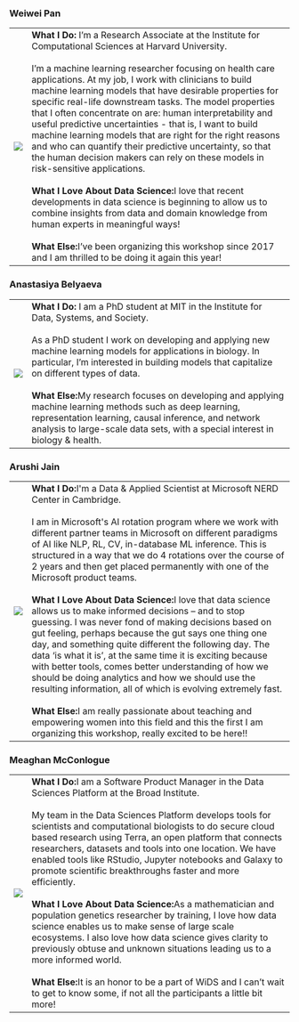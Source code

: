 ### Weiwei Pan
<table>
<tr><td><img src="https://github.com/onefishy/wids_datathon/raw/master/docs/images/wp.jpg"></td><td>
<b>What I Do:</b> I’m a Research Associate at the Institute for Computational Sciences at Harvard University.<br><br>
I’m a machine learning researcher focusing on health care applications. At my job, I work with clinicians to build machine learning models that have desirable properties for specific real-life downstream tasks. The model properties that I often concentrate on are: human interpretability and useful predictive uncertainties - that is, I want to build machine learning models that are right for the right reasons and who can quantify their predictive uncertainty, so that the human decision makers can rely on these models in risk-sensitive applications.<br><br>
<b>What I Love About Data Science:</b>I love that recent developments in data science is beginning to allow us to combine insights from data and domain knowledge from human experts in meaningful ways!<br><br>
<b>What Else:</b>I’ve been organizing this workshop since 2017 and I am thrilled to be doing it again this year!
</td></tr>
</table>

### Anastasiya Belyaeva
<table>
<tr><td><img src="https://github.com/onefishy/wids_datathon/raw/master/docs/images/wp.jpg"></td><td>
<b>What I Do:</b> I am a PhD student at MIT in the Institute for Data, Systems, and Society.<br><br>
As a PhD student I work on developing and applying new machine learning models for applications in biology. In particular, I’m interested in building models that capitalize on different types of data. <br><br>
<b>What Else:</b>My research focuses on developing and applying machine learning methods such as deep learning, representation learning, causal inference, and network analysis to large-scale data sets, with a special interest in biology & health.
</td></tr>
</table>

### Arushi Jain	
<table>
<tr><td><img src="https://github.com/onefishy/wids_datathon/raw/master/docs/images/wp.jpg"></td><td>
<b>What I Do:</b>I'm a Data & Applied Scientist at Microsoft NERD Center in Cambridge.<br><br>
I am in Microsoft's AI rotation program where we work with different partner teams in Microsoft on different paradigms of AI like NLP, RL, CV, in-database ML inference. This is structured in a way that we do 4 rotations over the course of 2 years and then get placed permanently with one of the Microsoft product teams. <br><br>
<b>What I Love About Data Science:</b>I love that data science allows us to make informed decisions – and to stop guessing. I was never fond of making decisions based on gut feeling, perhaps because the gut says one thing one day, and something quite different the following day. The data ‘is what it is’, at the same time it is exciting because with better tools, comes better understanding of how we should be doing analytics and how we should use the resulting information, all of which is evolving extremely fast.<br><br>
<b>What Else:</b>I am really passionate about teaching and empowering women into this field and this the first I am organizing this workshop, really excited to be here!!
</td></tr>
</table>

### Meaghan McConlogue
<table>
<tr><td><img src="https://github.com/onefishy/wids_datathon/raw/master/docs/images/wp.jpg"></td><td>
<b>What I Do:</b>I am a Software Product Manager in the Data Sciences Platform at the Broad Institute.<br><br>
My team in the Data Sciences Platform develops tools for scientists and computational biologists to do secure cloud based research using Terra,  an open platform that connects researchers, datasets and tools into one location. We have enabled tools like RStudio, Jupyter notebooks and Galaxy to promote scientific breakthroughs faster and more efficiently. <br><br>
<b>What I Love About Data Science:</b>As a mathematician and population genetics researcher by training, I love how data science enables us to make sense of large scale ecosystems. I also love how data science gives clarity to previously obtuse and unknown situations leading us to a more informed world. <br><br>
<b>What Else:</b>It is an honor to be a part of WiDS and I can’t wait to get to know some, if not all the participants a little bit more! 
</td></tr>
</table>



